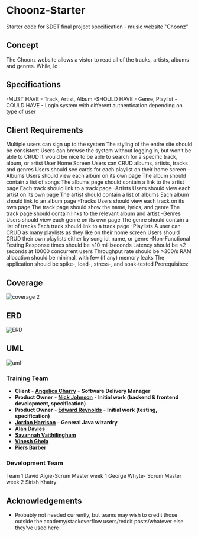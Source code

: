 # Choonz-Starter

Starter code for SDET final project specification - music website "Choonz"

## Concept
The Choonz website allows a vistor to read all of the tracks, artists, albums and genres. While, lo

## Specifications
-MUST HAVE - Track, Artist, Album
-SHOULD HAVE - Genre, Playlist
-COULD HAVE - Login system with different authentication depending on type of user
## Client Requirements
Multiple users can sign up to the system
The styling of the entire site should be consistent
Users can browse the system without logging in, but won’t be able to CRUD
It would be nice to be able to search for a specific track, album, or artist
User Home Screen
Users can CRUD albums, artists, tracks and genres
Users should see cards for each playlist on their home screen
-Albums
Users should view each album on its own page
The album should contain a list of songs
The albums page should contain a link to the artist page
Each track should link to a track page
-Artists
Users should view each artist on its own page
The artist should contain a list of albums
Each album should link to an album page
-Tracks
Users should view each track on its own page
The track page should show the name, lyrics, and genre
The track page should contain links to the relevant album and artist
-Genres
Users should view each genre on its own page
The genre should contain a list of tracks
Each track should link to a track page
-Playlists
A user can CRUD as many playlists as they like on their home screen
Users should CRUD their own playlists either by song id, name, or genre
-Non-Functional Testing
Response times should be <10 milliseconds
Latency should be <2 seconds at 10000 concurrent users
Throughput rate should be >300/s
RAM allocation should be minimal, with few (if any) memory leaks
The application should be spike-, load-, stress-, and soak-tested
Prerequisites:

## Coverage
![coverage 2](https://user-images.githubusercontent.com/85874668/132089031-42c1f6a0-5a48-4e7a-ab4d-07b84e7174c8.png)


## ERD
![ERD](https://user-images.githubusercontent.com/85874668/132088901-89120727-94d9-4a1e-935d-dd1a52a168d5.png)


## UML
![uml](https://user-images.githubusercontent.com/85874668/132088886-3bb56769-bd46-4515-a4a1-fca916a3dba8.png)


### Training Team

- **Client** - [**Angelica Charry**](https://github.com/acharry) - **Software Delivery Manager**
- **Product Owner** - [**Nick Johnson**](https://github.com/nickrstewarttds) - **Initial work (backend & frontend development, specification)**
- **Product Owner** - [**Edward Reynolds**](https://github.com/Edrz-96) - **Initial work (testing, specification)**
- [**Jordan Harrison**](https://github.com/JHarry444) - **General Java wizardry**
- [**Alan Davies**](https://github.com/MorickClive)
- [**Savannah Vaithilingham**](https://github.com/savannahvaith)
- [**Vinesh Ghela**](https://github.com/vineshghela)
- [**Piers Barber**](https://github.com/PCMBarber)

### Development Team
Team 1
David Algie-Scrum Master week 1
George Whyte- Scrum Master week 2
Sirish Khatry

## Acknowledgements

- Probably not needed currently, but teams may wish to credit those outside the academy/stackoverflow users/reddit posts/whatever else they've used here
